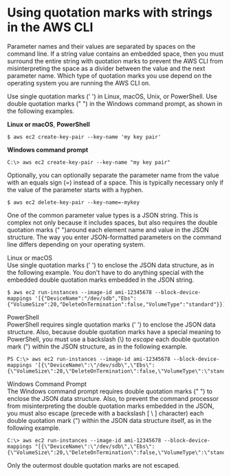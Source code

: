 # Using quotation marks with strings in the AWS CLI<a name="cli-usage-parameters-quoting-strings"></a>

Parameter names and their values are separated by spaces on the command line\. If a string value contains an embedded space, then you must surround the entire string with quotation marks to prevent the AWS CLI from misinterpreting the space as a divider between the value and the next parameter name\. Which type of quotation marks you use depend on the operating system you are running the AWS CLI on\.

Use single quotation marks \(' '\) in Linux, macOS, Unix, or PowerShell\. Use double quotation marks \(" "\) in the Windows command prompt, as shown in the following examples\. 

**Linux or macOS**, **PowerShell**

```
$ aws ec2 create-key-pair --key-name 'my key pair'
```

**Windows command prompt**

```
C:\> aws ec2 create-key-pair --key-name "my key pair"
```

Optionally, you can optionally separate the parameter name from the value with an equals sign \(=\) instead of a space\. This is typically necessary only if the value of the parameter starts with a hyphen\.

```
$ aws ec2 delete-key-pair --key-name=-mykey
```

One of the common parameter value types is a JSON string\. This is complex not only because it includes spaces, but also requires the double quotation marks \(" "\)around each element name and value in the JSON structure\. The way you enter JSON\-formatted parameters on the command line differs depending on your operating system\. 

Linux or macOS  
Use single quotation marks \(' '\) to enclose the JSON data structure, as in the following example\. You don't have to do anything special with the embedded double quotation marks embedded in the JSON string\.  

```
$ aws ec2 run-instances --image-id ami-12345678 --block-device-mappings '[{"DeviceName":"/dev/sdb","Ebs":{"VolumeSize":20,"DeleteOnTermination":false,"VolumeType":"standard"}}]'
```

PowerShell  
PowerShell requires single quotation marks \(' '\) to enclose the JSON data structure\. Also, because double quotation marks have a special meaning to PowerShell, you must use a backslash \(\\\) to *escape* each double quotation mark \("\) within the JSON structure, as in the following example\.  

```
PS C:\> aws ec2 run-instances --image-id ami-12345678 --block-device-mappings '[{\"DeviceName\":\"/dev/sdb\",\"Ebs\":{\"VolumeSize\":20,\"DeleteOnTermination\":false,\"VolumeType\":\"standard\"}}]'
```

Windows Command Prompt  
The Windows command prompt requires double quotation marks \(" "\) to enclose the JSON data structure\. Also, to prevent the command processor from misinterpreting the double quotation marks embedded in the JSON, you must also escape \(precede with a backslash \[ \\ \] character\) each double quotation mark \("\) within the JSON data structure itself, as in the following example\.   

```
C:\> aws ec2 run-instances --image-id ami-12345678 --block-device-mappings "[{\"DeviceName\":\"/dev/sdb\",\"Ebs\":{\"VolumeSize\":20,\"DeleteOnTermination\":false,\"VolumeType\":\"standard\"}}]"
```
Only the outermost double quotation marks are not escaped\.